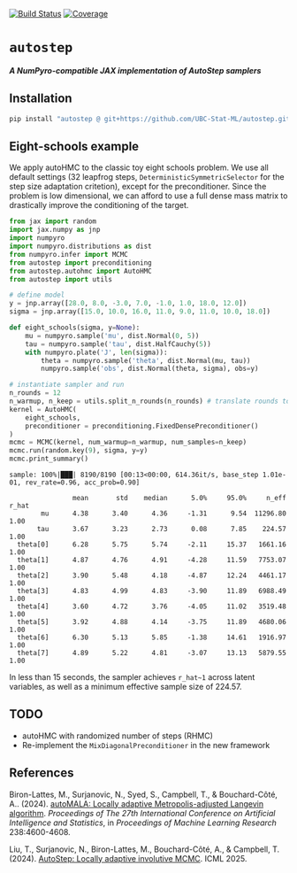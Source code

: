 [![Build Status](https://github.com/UBC-Stat-ML/autostep/actions/workflows/CI.yml/badge.svg?branch=main)](https://github.com/UBC-Stat-ML/autostep/actions/workflows/CI.yml?query=branch%3Amain)
[![Coverage](https://codecov.io/gh/UBC-Stat-ML/autostep/branch/main/graph/badge.svg)](https://codecov.io/gh/UBC-Stat-ML/autostep)

# `autostep`

***A NumPyro-compatible JAX implementation of AutoStep samplers***

## Installation

```bash
pip install "autostep @ git+https://github.com/UBC-Stat-ML/autostep.git"
```

## Eight-schools example

We apply autoHMC to the classic toy eight schools problem. We use all default
settings (32 leapfrog steps, `DeterministicSymmetricSelector` for the step
size adaptation critetion), except for the preconditioner. Since the problem
is low dimensional, we can afford to use a full dense mass matrix to drastically
improve the conditioning of the target.
```python
from jax import random
import jax.numpy as jnp
import numpyro
import numpyro.distributions as dist
from numpyro.infer import MCMC
from autostep import preconditioning
from autostep.autohmc import AutoHMC
from autostep import utils

# define model
y = jnp.array([28.0, 8.0, -3.0, 7.0, -1.0, 1.0, 18.0, 12.0])
sigma = jnp.array([15.0, 10.0, 16.0, 11.0, 9.0, 11.0, 10.0, 18.0])

def eight_schools(sigma, y=None):
    mu = numpyro.sample('mu', dist.Normal(0, 5))
    tau = numpyro.sample('tau', dist.HalfCauchy(5))
    with numpyro.plate('J', len(sigma)):
        theta = numpyro.sample('theta', dist.Normal(mu, tau))
        numpyro.sample('obs', dist.Normal(theta, sigma), obs=y)

# instantiate sampler and run
n_rounds = 12
n_warmup, n_keep = utils.split_n_rounds(n_rounds) # translate rounds to warmup/keep
kernel = AutoHMC(
    eight_schools,
    preconditioner = preconditioning.FixedDensePreconditioner()
)
mcmc = MCMC(kernel, num_warmup=n_warmup, num_samples=n_keep)
mcmc.run(random.key(9), sigma, y=y)
mcmc.print_summary()
```
```
sample: 100%|███| 8190/8190 [00:13<00:00, 614.36it/s, base_step 1.01e-01, rev_rate=0.96, acc_prob=0.90]

                mean       std    median      5.0%     95.0%     n_eff     r_hat
        mu      4.38      3.40      4.36     -1.31      9.54  11296.80      1.00
       tau      3.67      3.23      2.73      0.08      7.85    224.57      1.00
  theta[0]      6.28      5.75      5.74     -2.11     15.37   1661.16      1.00
  theta[1]      4.87      4.76      4.91     -4.28     11.59   7753.07      1.00
  theta[2]      3.90      5.48      4.18     -4.87     12.24   4461.17      1.00
  theta[3]      4.83      4.99      4.83     -3.90     11.89   6988.49      1.00
  theta[4]      3.60      4.72      3.76     -4.05     11.02   3519.48      1.00
  theta[5]      3.92      4.88      4.14     -3.75     11.89   4680.06      1.00
  theta[6]      6.30      5.13      5.85     -1.38     14.61   1916.97      1.00
  theta[7]      4.89      5.22      4.81     -3.07     13.13   5879.55      1.00
```
In less than 15 seconds, the sampler achieves `r_hat~1` across latent variables,
as well as a minimum effective sample size of 224.57.

## TODO

- autoHMC with randomized number of steps (RHMC)
- Re-implement the `MixDiagonalPreconditioner` in the new framework

## References

Biron-Lattes, M., Surjanovic, N., Syed, S., Campbell, T., & Bouchard-Côté, A.. (2024). 
[autoMALA: Locally adaptive Metropolis-adjusted Langevin algorithm](https://proceedings.mlr.press/v238/biron-lattes24a.html). 
*Proceedings of The 27th International Conference on Artificial Intelligence and Statistics*, 
in *Proceedings of Machine Learning Research* 238:4600-4608.

Liu, T., Surjanovic, N., Biron-Lattes, M., Bouchard-Côté, A., & Campbell, T. (2024). 
[AutoStep: Locally adaptive involutive MCMC](https://openreview.net/forum?id=QUOwuRtf61). ICML 2025.
